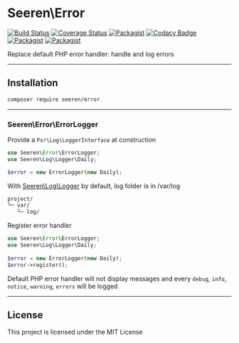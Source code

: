# Seeren\Error

[![Build Status](https://travis-ci.org/seeren/error.svg?branch=master)](https://travis-ci.org/seeren/error) [![Coverage Status](https://coveralls.io/repos/github/seeren/error/badge.svg?branch=master)](https://coveralls.io/github/seeren/error?branch=master) [![Packagist](https://img.shields.io/packagist/dt/seeren/error.svg)](https://packagist.org/packages/seeren/error/stats) [![Codacy Badge](https://api.codacy.com/project/badge/Grade/4a0463fb5a084be5bda68e4e36d7c7ac)](https://www.codacy.com/app/seeren/error?utm_source=github.com&amp;utm_medium=referral&amp;utm_content=seeren/error&amp;utm_campaign=Badge_Grade) [![Packagist](https://img.shields.io/packagist/v/seeren/error.svg)](https://packagist.org/packages/seeren/error#) [![Packagist](https://img.shields.io/packagist/l/seeren/log.svg)](LICENSE)

Replace default PHP error handler: handle and log errors

___

## Installation

```bash
composer require seeren/error
```

___

### Seeren\Error\ErrorLogger

Provide a `Psr\Log\LoggerInterface` at construction

```php
use Seeren\Error\ErrorLogger;
use Seeren\Log\Logger\Daily;

$error = new ErrorLogger(new Daily);
```

With [Seeren\Log\Logger](https://github.com/seeren/log) by default, log folder is in /var/log

```bash
project/
└─ var/
   └─ log/
```

Register error handler

```php
use Seeren\Error\ErrorLogger;
use Seeren\Log\Logger\Daily;
      
$error = new ErrorLogger(new Daily);
$error->register();
```

Default PHP error handler will not display messages and every `debug`, `info`, `notice`, `warning`, `errors` will be logged

___

## License
This project is licensed under the MIT License